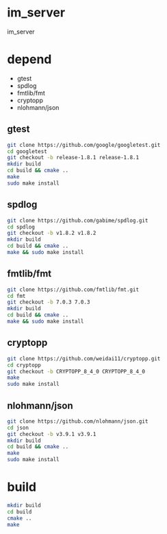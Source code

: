 # im_server

im_server

# depend

- gtest
- spdlog
- fmtlib/fmt
- cryptopp
- nlohmann/json

## gtest

```bash 
git clone https://github.com/google/googletest.git
cd googletest
git checkout -b release-1.8.1 release-1.8.1
mkdir build
cd build && cmake ..
make 
sudo make install
```

## spdlog 

```bash 
git clone https://github.com/gabime/spdlog.git
cd spdlog
git checkout -b v1.8.2 v1.8.2
mkdir build
cd build && cmake ..
make && sudo make install 
```

## fmtlib/fmt

```bash
git clone https://github.com/fmtlib/fmt.git
cd fmt 
git checkout -b 7.0.3 7.0.3 
mkdir build 
cd build && cmake ..
make && sudo make install
```

## cryptopp

```bash
git clone https://github.com/weidai11/cryptopp.git
cd cryptopp
git checkout -b CRYPTOPP_8_4_0 CRYPTOPP_8_4_0
make 
sudo make install 
```

## nlohmann/json

```bash
git clone https://github.com/nlohmann/json.git
cd json 
git checkout -b v3.9.1 v3.9.1 
mkdir build 
cd build && cmake ..
make 
sudo make install
```

# build

```bash
mkdir build
cd build
cmake ..
make
```
